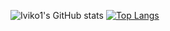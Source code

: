 ![Iviko1's GitHub stats](https://github-readme-stats.vercel.app/api?username=iviko1&show_icons=true&theme=onedark)  [![Top Langs](https://github-readme-stats.vercel.app/api/top-langs/?username=anuraghazra&layout=compact&theme=onedark)](https://github.com/anuraghazra/github-readme-stats)

